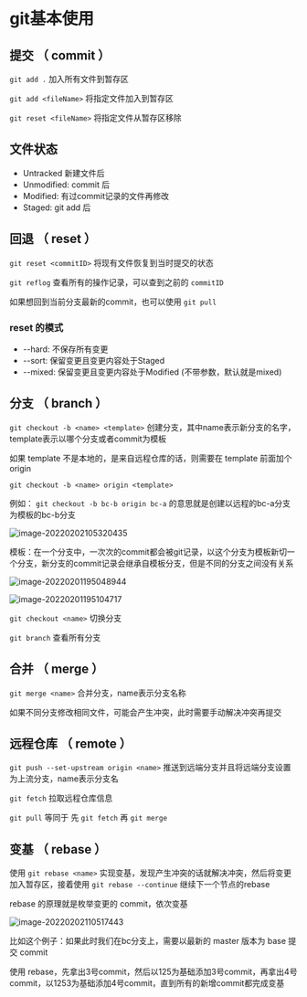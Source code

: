 # git基本使用

## 提交 （ commit ）

`git add .` 加入所有文件到暂存区

`git add <fileName>` 将指定文件加入到暂存区

`git reset <fileName>` 将指定文件从暂存区移除

## 文件状态

* Untracked 新建文件后
* Unmodified: commit 后
* Modified: 有过commit记录的文件再修改
* Staged:  git add 后

## 回退 （ reset ）

`git reset <commitID>` 将现有文件恢复到当时提交的状态

`git reflog` 查看所有的操作记录，可以查到之前的 `commitID`

如果想回到当前分支最新的commit，也可以使用 `git pull`

### reset 的模式

* --hard: 不保存所有变更
* --sort: 保留变更且变更内容处于Staged
* --mixed: 保留变更且变更内容处于Modified (不带参数，默认就是mixed)

## 分支 （ branch ）

`git checkout -b <name> <template>` 创建分支，其中name表示新分支的名字，template表示以哪个分支或者commit为模板

如果 template 不是本地的，是来自远程仓库的话，则需要在 template 前面加个 origin

`git checkout -b <name> origin <template>`

例如： `git checkout -b bc-b origin bc-a` 的意思就是创建以远程的bc-a分支为模板的bc-b分支

![image-20220202105320435](https://codertzm.oss-cn-chengdu.aliyuncs.com/image-20220202105320435.png)

模板：在一个分支中，一次次的commit都会被git记录，以这个分支为模板新切一个分支，新分支的commit记录会继承自模板分支，但是不同的分支之间没有关系

![image-20220201195048944](https://codertzm.oss-cn-chengdu.aliyuncs.com/image-20220201195048944.png)

![image-20220201195104717](https://codertzm.oss-cn-chengdu.aliyuncs.com/image-20220201195104717.png)

`git checkout <name>` 切换分支

`git branch` 查看所有分支

## 合并 （ merge ）

`git merge <name>` 合并分支，name表示分支名称

如果不同分支修改相同文件，可能会产生冲突，此时需要手动解决冲突再提交

## 远程仓库 （ remote ）

`git push --set-upstream origin <name>` 推送到远端分支并且将远端分支设置为上流分支，name表示分支名

`git fetch` 拉取远程仓库信息

`git pull` 等同于 先 `git fetch` 再 `git merge`

## 变基 （ rebase ）

使用 `git rebase <name>` 实现变基，发现产生冲突的话就解决冲突，然后将变更加入暂存区，接着使用 `git rebase --continue` 继续下一个节点的rebase

rebase 的原理就是枚举变更的 commit，依次变基

![image-20220202110517443](https://codertzm.oss-cn-chengdu.aliyuncs.com/image-20220202110517443.png)

比如这个例子：如果此时我们在bc分支上，需要以最新的 master 版本为 base 提交 commit

使用 rebase，先拿出3号commit，然后以125为基础添加3号commit，再拿出4号commit，以1253为基础添加4号commit，直到所有的新增commit都完成变基
